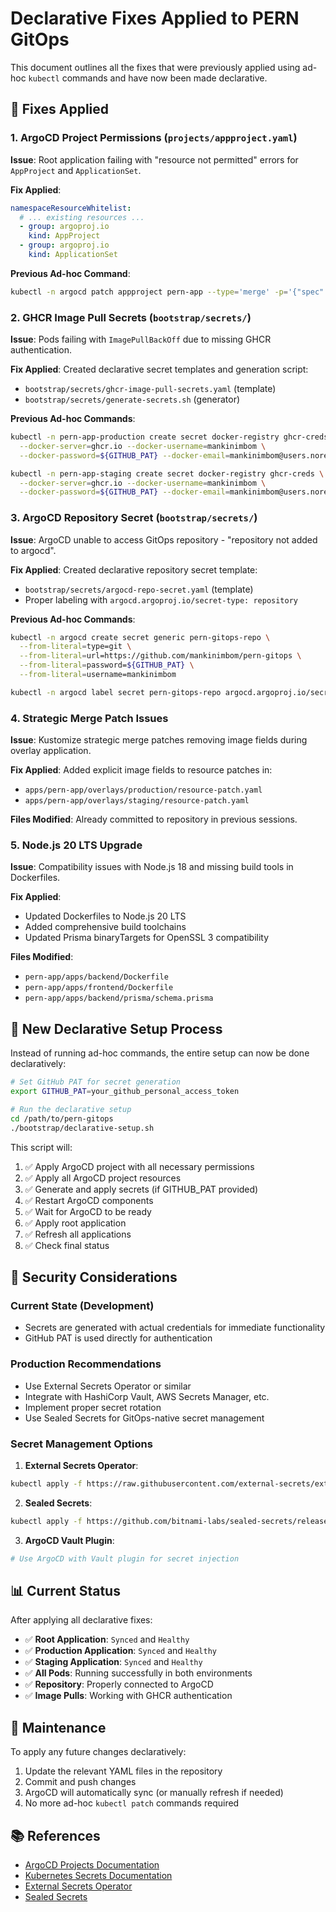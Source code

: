 # Declarative Fixes Applied to PERN GitOps

This document outlines all the fixes that were previously applied using ad-hoc `kubectl` commands and have now been made declarative.

## 🔧 Fixes Applied

### 1. ArgoCD Project Permissions (`projects/appproject.yaml`)

**Issue**: Root application failing with "resource not permitted" errors for `AppProject` and `ApplicationSet`.

**Fix Applied**:
```yaml
namespaceResourceWhitelist:
  # ... existing resources ...
  - group: argoproj.io
    kind: AppProject
  - group: argoproj.io
    kind: ApplicationSet
```

**Previous Ad-hoc Command**:
```bash
kubectl -n argocd patch appproject pern-app --type='merge' -p='{"spec":{"namespaceResourceWhitelist":[...]}}'
```

### 2. GHCR Image Pull Secrets (`bootstrap/secrets/`)

**Issue**: Pods failing with `ImagePullBackOff` due to missing GHCR authentication.

**Fix Applied**: Created declarative secret templates and generation script:
- `bootstrap/secrets/ghcr-image-pull-secrets.yaml` (template)
- `bootstrap/secrets/generate-secrets.sh` (generator)

**Previous Ad-hoc Commands**:
```bash
kubectl -n pern-app-production create secret docker-registry ghcr-creds \
  --docker-server=ghcr.io --docker-username=mankinimbom \
  --docker-password=${GITHUB_PAT} --docker-email=mankinimbom@users.noreply.github.com

kubectl -n pern-app-staging create secret docker-registry ghcr-creds \
  --docker-server=ghcr.io --docker-username=mankinimbom \
  --docker-password=${GITHUB_PAT} --docker-email=mankinimbom@users.noreply.github.com
```

### 3. ArgoCD Repository Secret (`bootstrap/secrets/`)

**Issue**: ArgoCD unable to access GitOps repository - "repository not added to argocd".

**Fix Applied**: Created declarative repository secret template:
- `bootstrap/secrets/argocd-repo-secret.yaml` (template)
- Proper labeling with `argocd.argoproj.io/secret-type: repository`

**Previous Ad-hoc Commands**:
```bash
kubectl -n argocd create secret generic pern-gitops-repo \
  --from-literal=type=git \
  --from-literal=url=https://github.com/mankinimbom/pern-gitops \
  --from-literal=password=${GITHUB_PAT} \
  --from-literal=username=mankinimbom

kubectl -n argocd label secret pern-gitops-repo argocd.argoproj.io/secret-type=repository
```

### 4. Strategic Merge Patch Issues

**Issue**: Kustomize strategic merge patches removing image fields during overlay application.

**Fix Applied**: Added explicit image fields to resource patches in:
- `apps/pern-app/overlays/production/resource-patch.yaml`
- `apps/pern-app/overlays/staging/resource-patch.yaml`

**Files Modified**: Already committed to repository in previous sessions.

### 5. Node.js 20 LTS Upgrade

**Issue**: Compatibility issues with Node.js 18 and missing build tools in Dockerfiles.

**Fix Applied**: 
- Updated Dockerfiles to Node.js 20 LTS
- Added comprehensive build toolchains
- Updated Prisma binaryTargets for OpenSSL 3 compatibility

**Files Modified**: 
- `pern-app/apps/backend/Dockerfile`
- `pern-app/apps/frontend/Dockerfile`
- `pern-app/apps/backend/prisma/schema.prisma`

## 🚀 New Declarative Setup Process

Instead of running ad-hoc commands, the entire setup can now be done declaratively:

```bash
# Set GitHub PAT for secret generation
export GITHUB_PAT=your_github_personal_access_token

# Run the declarative setup
cd /path/to/pern-gitops
./bootstrap/declarative-setup.sh
```

This script will:
1. ✅ Apply ArgoCD project with all necessary permissions
2. ✅ Apply all ArgoCD project resources
3. ✅ Generate and apply secrets (if GITHUB_PAT provided)
4. ✅ Restart ArgoCD components
5. ✅ Wait for ArgoCD to be ready
6. ✅ Apply root application
7. ✅ Refresh all applications
8. ✅ Check final status

## 🔐 Security Considerations

### Current State (Development)
- Secrets are generated with actual credentials for immediate functionality
- GitHub PAT is used directly for authentication

### Production Recommendations
- Use External Secrets Operator or similar
- Integrate with HashiCorp Vault, AWS Secrets Manager, etc.
- Implement proper secret rotation
- Use Sealed Secrets for GitOps-native secret management

### Secret Management Options

1. **External Secrets Operator**:
```bash
kubectl apply -f https://raw.githubusercontent.com/external-secrets/external-secrets/main/deploy/crds/bundle.yaml
```

2. **Sealed Secrets**:
```bash
kubectl apply -f https://github.com/bitnami-labs/sealed-secrets/releases/download/v0.18.0/controller.yaml
```

3. **ArgoCD Vault Plugin**:
```bash
# Use ArgoCD with Vault plugin for secret injection
```

## 📊 Current Status

After applying all declarative fixes:

- ✅ **Root Application**: `Synced` and `Healthy`
- ✅ **Production Application**: `Synced` and `Healthy`  
- ✅ **Staging Application**: `Synced` and `Healthy`
- ✅ **All Pods**: Running successfully in both environments
- ✅ **Repository**: Properly connected to ArgoCD
- ✅ **Image Pulls**: Working with GHCR authentication

## 🔄 Maintenance

To apply any future changes declaratively:

1. Update the relevant YAML files in the repository
2. Commit and push changes
3. ArgoCD will automatically sync (or manually refresh if needed)
4. No more ad-hoc `kubectl patch` commands required

## 📚 References

- [ArgoCD Projects Documentation](https://argo-cd.readthedocs.io/en/stable/user-guide/projects/)
- [Kubernetes Secrets Documentation](https://kubernetes.io/docs/concepts/configuration/secret/)
- [External Secrets Operator](https://external-secrets.io/)
- [Sealed Secrets](https://sealed-secrets.netlify.app/)

